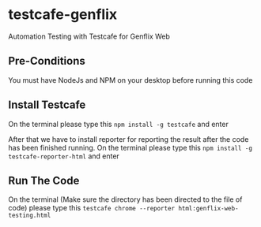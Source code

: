 # testcafe-genflix
Automation Testing with Testcafe for Genflix Web

## Pre-Conditions
You must have NodeJs and NPM on your desktop before running this code

## Install Testcafe
On the terminal please type this `npm install -g testcafe` and enter

After that we have to install reporter for reporting the result after the code has been finished running. 
On the terminal please type this `npm install -g testcafe-reporter-html` and enter

## Run The Code 

On the terminal (Make sure the directory has been directed to the file of code) 
please type this `testcafe chrome --reporter html:genflix-web-testing.html` 
